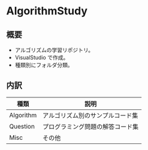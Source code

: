 # AlgorithmStudy

## 概要

- アルゴリズムの学習リポジトリ。
- VisualStudio で作成。
- 種類別にフォルダ分類。

## 内訳

| 種類 | 説明 |
| --- | --- |
| Algorithm | アルゴリズム別のサンプルコード集 |
| Question | プログラミング問題の解答コード集 |
| Misc | その他 |
